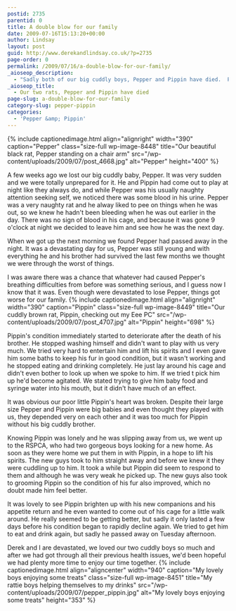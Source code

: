 ```yaml
---
postid: 2735
parentid: 0
title: A double blow for our family
date: 2009-07-16T15:13:20+00:00
author: Lindsay
layout: post
guid: http://www.derekandlindsay.co.uk/?p=2735
page-order: 0
permalink: /2009/07/16/a-double-blow-for-our-family/
_aioseop_description:
  - "Sadly both of our big cuddly boys, Pepper and Pippin have died.  Pepper passed away suddenly and his brother Pippin couldn't cope and he too passed away."
_aioseop_title:
  - Our two rats, Pepper and Pippin have died
page-slug: a-double-blow-for-our-family
category-slug: pepper-pippin
categories:
  - 'Pepper &amp; Pippin'
---
```

{% include captionedimage.html align="alignright" width="390" caption="Pepper" class="size-full wp-image-8448" title="Our beautiful black rat, Pepper standing on a chair arm" src="/wp-content/uploads/2009/07/post_4668.jpg" alt="Pepper" height="400" %} 

A few weeks ago we lost our big cuddly baby, Pepper. It was very sudden and we were totally unprepared for it. He and Pippin had come out to play at night like they always do, and while Pepper was his usually naughty attention seeking self, we noticed there was some blood in his urine. Pepper was a very naughty rat and he alway liked to pee on things when he was out, so we knew he hadn't been bleeding when he was out earlier in the day. There was no sign of blood in his cage, and because it was gone 9 o'clock at night we decided to leave him and see how he was the next day.

When we got up the next morning we found Pepper had passed away in the night. It was a devastating day for us, Pepper was still young and with everything he and his brother had survived the last few months we thought we were through the worst of things.

I was aware there was a chance that whatever had caused Pepper's breathing difficulties from before was something serious, and I guess now I know that it was. Even though were devastated to lose Pepper, things got worse for our family. {% include captionedimage.html align="alignright" width="390" caption="Pippin" class="size-full wp-image-8449" title="Our cuddly brown rat, Pippin, checking out my Eee PC" src="/wp-content/uploads/2009/07/post_4707.jpg" alt="Pippin" height="698" %} 

Pippin's condition immediately started to deteriorate after the death of his brother. He stopped washing himself and didn't want to play with us very much. We tried very hard to entertain him and lift his spirits and I even gave him some baths to keep his fur in good condition, but it wasn't working and he stopped eating and drinking completely. He just lay around his cage and didn't even bother to look up when we spoke to him. If we tried t pick him up he'd become agitated. We stated trying to give him baby food and syringe water into his mouth, but it didn't have much of an effect.

It was obvious our poor little Pippin's heart was broken. Despite their large size Pepper and Pippin were big babies and even thought they played with us, they depended very on each other and it was too much for Pippin without his big cuddly brother.

Knowing Pippin was lonely and he was slipping away from us, we went up to the RSPCA, who had two gorgeous boys looking for a new home. As soon as they were home we put them in with Pippin, in a hope to lift his spirits. The new guys took to him straight away and before we knew it they were cuddling up to him. It took a while but Pippin did seem to respond to them and although he was very weak he picked up. The new guys also took to grooming Pippin so the condition of his fur also improved, which no doubt made him feel better.

It was lovely to see Pippin brighten up with his new companions and his appetite return and he even wanted to come out of his cage for a little walk around. He really seemed to be getting better, but sadly it only lasted a few days before his condition began to rapidly decline again. We tried to get him to eat and drink again, but sadly he passed away on Tuesday afternoon.

Derek and I are devastated, we loved our two cuddly boys so much and after we had got through all their previous health issues, we'd been hopeful we had plenty more time to enjoy our time together. {% include captionedimage.html align="aligncenter" width="940" caption="My lovely boys enjoying some treats" class="size-full wp-image-8451" title="My rattie boys helping themselves to my drinks" src="/wp-content/uploads/2009/07/pepper_pippin.jpg" alt="My lovely boys enjoying some treats" height="353" %}